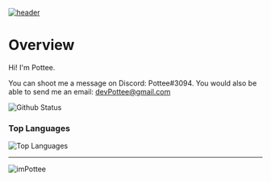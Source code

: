 [![header](https://capsule-render.vercel.app/api?type=wave&color=purple&height=300&section=header&text=Hello!👋&fontSize=90)](https://github.com/imPottee)<br>

# Overview
Hi! I'm Pottee. 

You can shoot me a message on Discord: Pottee#3094.
You would also be able to send me an email: devPottee@gmail.com

![Github Status](https://github-readme-stats.vercel.app/api?username=imPottee&show_icons=true&theme=tokyonight)
### Top Languages
![Top Languages](https://github-readme-stats.vercel.app/api/top-langs/?username=imPottee&theme=tokyonight)<br/>

-----

<p align="left"> <img src="https://komarev.com/ghpvc/?username=imPottee" alt="imPottee" /> </p>
